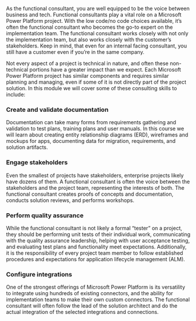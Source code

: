 As the functional consultant, you are well equipped to be the voice between business and tech. Functional consultants play a vital role on a Microsoft Power Platform project. With the low code/no code choices available, it’s often the functional consultant who becomes the go-to expert on the implementation team. The functional consultant works closely with not only the implementation team, but also works closely with the customer’s stakeholders. Keep in mind, that even for an internal facing consultant, you still have a customer even if you’re in the same company.

Not every aspect of a project is technical in nature, and often these non-technical portions have a greater impact than we expect. Each Microsoft Power Platform project has similar components and requires similar planning and managing, even if some of it is not directly part of the project solution. In this module we will cover some of these consulting skills to include:

### Create and validate documentation

Documentation can take many forms from requirements gathering and validation to test plans, training plans and user manuals. In this course we will learn about creating entity relationship diagrams (ERD), wireframes and mockups for apps, documenting data for migration, requirements, and solution artifacts.

### Engage stakeholders

Even the smallest of projects have stakeholders, enterprise projects likely have dozens of them. A functional consultant is often the voice between the stakeholders and the project team, representing the interests of both. The functional consultant creates proofs of concepts and documentation, conducts solution reviews, and performs workshops.

### Perform quality assurance

While the functional consultant is not likely a formal “tester” on a project, they should be performing unit tests of their individual work, communicating with the quality assurance leadership, helping with user acceptance testing, and evaluating test plans and functionality meet expectations. Additionally, it is the responsibility of every project team member to follow established procedures and expectations for application lifecycle management (ALM).

### Configure integrations

One of the strongest offerings of Microsoft Power Platform is its versatility to integrate using hundreds of existing connectors, and the ability for implementation teams to make their own custom connectors. The functional consultant will often follow the lead of the solution architect and do the actual integration of the selected integrations and connections.
